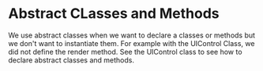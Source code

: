 # Abstract CLasses and Methods

We use abstract classes when we want to declare a classes or methods but we don't want to instantiate them. For example with the UIControl Class,
we did not define the render method. See the UIControl class to see how to declare abstract classes and methods.
